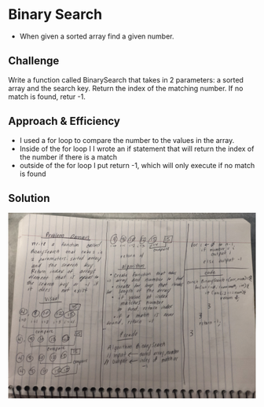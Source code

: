 # Binary Search
* When given a sorted array find a given number.


## Challenge
Write a function called BinarySearch that takes in 2 parameters: a sorted array and the search key. Return the index of the matching number.  If no match is found, retur -1.

## Approach & Efficiency
* I used a for loop to compare the number to the values in the array.
* Inside of the for loop I I wrote an if statement that will return the index of the number if there is a match
* outside of the for loop I put return -1, which will only execute if no match is found

## Solution
![Whiteboard](../../assets/array-binary-search.jpg)